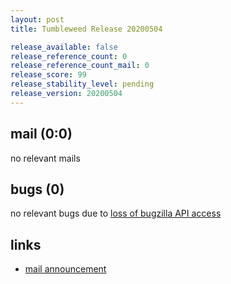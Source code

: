 ```yaml
---
layout: post
title: Tumbleweed Release 20200504

release_available: false
release_reference_count: 0
release_reference_count_mail: 0
release_score: 99
release_stability_level: pending
release_version: 20200504
---
```


## mail (0:0)

no relevant mails

## bugs (0)

<!--more-->

no relevant bugs due to [loss of bugzilla API access](https://bugzilla.opensuse.org/show_bug.cgi?id=1157722)



## links

- [mail announcement](https://lists.opensuse.org/opensuse-factory/2020-05/msg00074.html)
